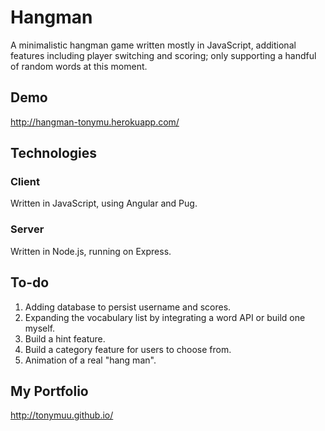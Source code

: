 # Hangman

A minimalistic hangman game written mostly in JavaScript, additional features including player switching and scoring; only supporting a handful of random words at this moment.
## Demo
http://hangman-tonymu.herokuapp.com/

## Technologies
### Client
Written in JavaScript, using Angular and Pug.

### Server
Written in Node.js, running on Express.

## To-do
1. Adding database to persist username and scores.
2. Expanding the vocabulary list by integrating a word API or build one myself.
3. Build a hint feature.
4. Build a category feature for users to choose from.
5. Animation of a real "hang man".

## My Portfolio
http://tonymuu.github.io/
